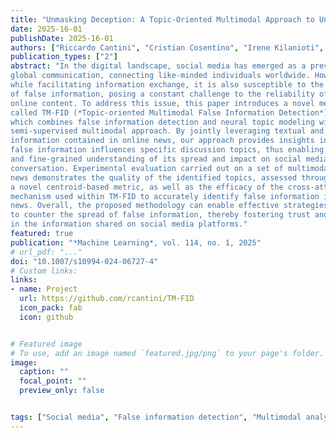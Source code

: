 ```yaml
---
title: "Unmasking Deception: A Topic-Oriented Multimodal Approach to Uncover False Information on Social Media"
date: 2025-16-01
publishDate: 2025-16-01
authors: ["Riccardo Cantini", "Cristian Cosentino", "Irene Kilanioti", "Fabrizio Marozzo", "Domenico Talia"]
publication_types: ["2"]
abstract: "In the digital landscape, social media has emerged as a prevalent channel for
global communication, connecting like-minded individuals worldwide. However,
while facilitating information exchange, it is also susceptible to the dissemination
of false information, posing a constant challenge to the reliability of
online content. To address this issue, this paper introduces a novel methodology
called TM-FID (*Topic-oriented Multimodal False Information Detection*),
which combines false information detection and neural topic modeling within a
semi-supervised multimodal approach. By jointly leveraging textual and visual
information contained in online news, our approach provides insights into how
false information influences specific discussion topics, thus enabling a comprehensive
and fine-grained understanding of its spread and impact on social media
conversation. Experimental evaluation carried out on a set of multimodal gossiprelated
news demonstrates the quality of the identified topics, assessed through
a novel centroid-based metric, as well as the efficacy of the cross-attention
mechanism used within TM-FID to accurately identify false information in multimodal
news. Overall, the proposed methodology can enable effective strategies
to counter the spread of false information, thereby fostering trust and confidence
in the information shared on social media platforms."
featured: true
publication: "*Machine Learning*, vol. 114, no. 1, 2025"
# url_pdf: "..."
doi: "10.1007/s10994-024-06727-4"
# Custom links:
links:
- name: Project
  url: https://github.com/rcantini/TM-FID
  icon_pack: fab
  icon: github


# Featured image
# To use, add an image named `featured.jpg/png` to your page's folder. 
image:
  caption: ""
  focal_point: ""
  preview_only: false


tags: ["Social media", "False information detection", "Multimodal analysis", "Topic Modeling", "Natural Language Processing", "Semi-supervised learning"]
---
```

